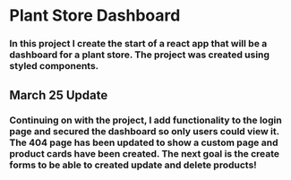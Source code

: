 # Plant Store Dashboard

### In this project I create the start of a react app that will be a dashboard for a plant store. The project was created using styled components.

## March 25 Update

### Continuing on with the project, I add functionality to the login page and secured the dashboard so only users could view it. The 404 page has been updated to show a custom page and product cards have been created. The next goal is the create forms to be able to created update and delete products!
